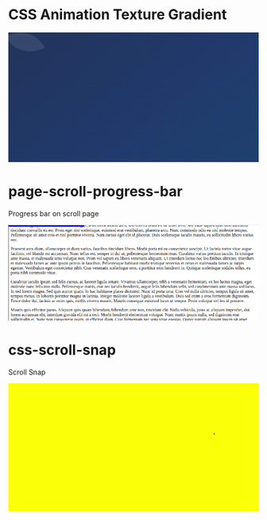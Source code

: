 # CSS Animation Texture Gradient

<img src="css-animation-gradient-texture/preview.png" alt="Animation Gradient Texture" />

# page-scroll-progress-bar

Progress bar on scroll page

<img src="./page-scroll-progress-bar/preview.png" alt="Scroll Progress Bar">

# css-scroll-snap

Scroll Snap

<img src="./css-scroll-snap/scroll-snap.gif" alt="Scroll Snap">